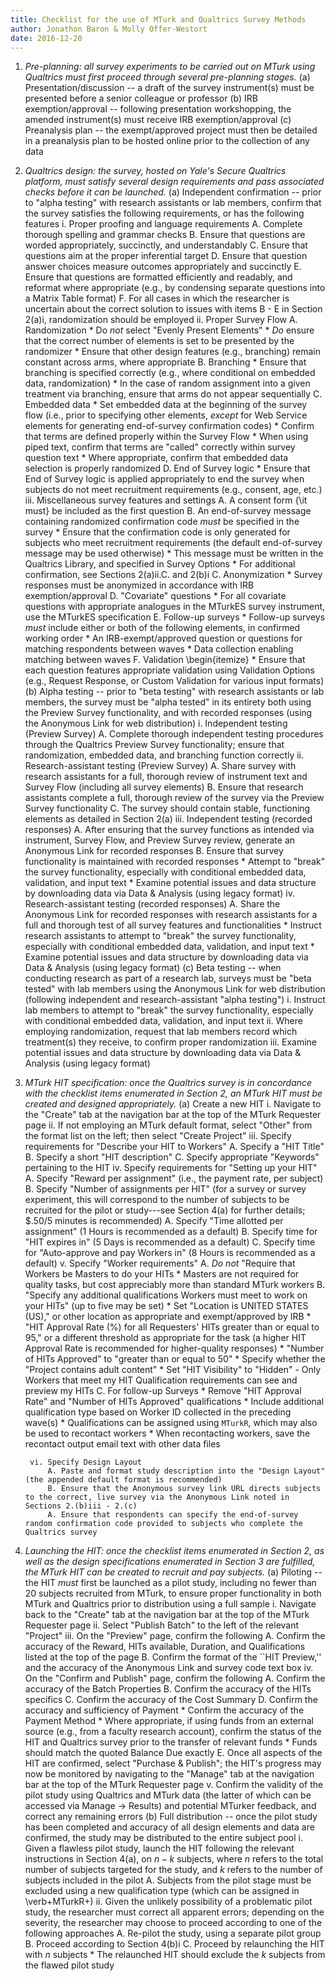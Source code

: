 ```yaml
---
title: Checklist for the use of MTurk and Qualtrics Survey Methods
author: Jonathon Baron & Molly Offer-Westort
date: 2016-12-20
---
```

1. *Pre-planning: all survey experiments to be carried out on MTurk using Qualtrics must first proceed through several pre-planning stages.*
    (a) Presentation/discussion -- a draft of the survey instrument(s) must be presented before a senior colleague or professor
    (b) IRB exemption/approval -- following presentation workshopping, the amended instrument(s) must receive IRB exemption/approval
    (c) Preanalysis plan -- the exempt/approved project must then be detailed in a preanalysis plan to be hosted online prior to the collection of any data
2. *Qualtrics design: the survey, hosted on Yale's Secure Qualtrics platform, must satisfy several design requirements and pass associated checks before it can be launched.*
    (a) Independent confirmation -- prior to "alpha testing" with research assistants or lab members, confirm that the survey satisfies the following requirements, or has the following features
        i. Proper proofing and language requirements
            A. Complete thorough spelling and grammar checks
            B. Ensure that questions are worded appropriately, succinctly, and understandably
            C. Ensure that questions aim at the proper inferential target
            D. Ensure that question answer choices measure outcomes appropriately and succinctly
            E. Ensure that questions are formatted efficiently and readably, and reformat where appropriate (e.g., by condensing separate questions into a Matrix Table format)
            F. For all cases in which the researcher is uncertain about the correct solution to issues with items B - E in Section 2(a)i, randomization should be employed
        ii. Proper Survey Flow
            A. Randomization
                * Do *not* select "Evenly Present Elements"
                * *Do* ensure that the correct number of elements is set to be presented by the randomizer
                * Ensure that other design features (e.g., branching) remain constant across arms, where appropriate
            B. Branching
                * Ensure that branching is specified correctly (e.g., where conditional on embedded data, randomization)
                * In the case of random assignment into a given treatment via branching, ensure that arms do not appear sequentially
            C. Embedded data
                * Set embedded data at the beginning of the survey flow (i.e., prior to specifying other elements, *except* for Web Service elements for generating end-of-survey confirmation codes)
                * Confirm that terms are defined properly within the Survey Flow
                * When using piped text, confirm that terms are "called" correctly within survey question text
                * Where appropriate, confirm that embedded data selection is properly randomized
            D. End of Survey logic
                * Ensure that End of Survey logic is applied appropriately to end the survey when subjects do not meet recruitment requirements (e.g., consent, age, etc.)
        iii. Miscellaneous survey features and settings
            A. A consent form {\it must} be included as the first question
            B. An end-of-survey message containing randomized confirmation code *must* be specified in the survey
                * Ensure that the confirmation code is only generated for subjects who meet recruitment requirements (the default end-of-survey message may be used otherwise)
                * This message must be written in the Qualtrics Library, and specified in Survey Options
                * For additional confirmation, see Sections 2(a)ii.C. and 2(b)i
            C. Anonymization
                * Survey responses must be anonymized in accordance with IRB exemption/approval
            D. "Covariate" questions
                * For all covariate questions with appropriate analogues in the MTurkES survey instrument, use the MTurkES specification
            E. Follow-up surveys
                * Follow-up surveys *must* include either or both of the following elements, in confirmed working order
                    * An IRB-exempt/approved question or questions for matching respondents between waves
                    * Data collection enabling matching between waves
            F. Validation
\begin{itemize}
                * Ensure that each question features appropriate validation using Validation Options (e.g., Request Response, or Custom Validation for various input formats)
    (b) Alpha testing -- prior to "beta testing" with research assistants or lab members, the survey must be "alpha tested" in its entirety both using the Preview Survey functionality, and with recorded responses (using the Anonymous Link for web distribution)
        i. Independent testing (Preview Survey)
            A. Complete thorough independent testing procedures through the Qualtrics Preview Survey functionality; ensure that randomization, embedded data, and branching function correctly
        ii. Research-assistant testing (Preview Survey)
            A. Share survey with research assistants for a full, thorough review of instrument text and Survey Flow (including all survey elements)
            B. Ensure that research assistants complete a full, thorough review of the survey via the Preview Survey functionality
            C. The survey should contain stable, functioning elements as detailed in Section 2(a)
        iii. Independent testing (recorded responses)
            A. After ensuring that the survey functions as intended via instrument, Survey Flow, and Preview Survey review, generate an Anonymous Link for recorded responses
            B. Ensure that survey functionality is maintained with recorded responses
                * Attempt to "break" the survey functionality, especially with conditional embedded data, validation, and input text
                * Examine potential issues and data structure by downloading data via Data & Analysis (using legacy format)
        iv. Research-assistant testing (recorded responses)
            A. Share the Anonymous Link for recorded responses with research assistants for a full and thorough test of all survey features and functionalities
                * Instruct research assistants to attempt to "break" the survey functionality, especially with conditional embedded data, validation, and input text
                * Examine potential issues and data structure by downloading data via Data & Analysis (using legacy format)
    (c) Beta testing -- when conducting research as part of a research lab, surveys must be "beta tested" with lab members using the Anonymous Link for web distribution (following independent and research-assistant "alpha testing")
        i. Instruct lab members to attempt to "break" the survey functionality, especially with conditional embedded data, validation, and input text
        ii. Where employing randomization, request that lab members record which treatment(s) they receive, to confirm proper randomization
        iii. Examine potential issues and data structure by downloading data via Data & Analysis (using legacy format)
3. *MTurk HIT specification: once the Qualtrics survey is in concordance with the checklist items enumerated in Section 2, an MTurk HIT must be created and designed appropriately.*
    (a) Create a new HIT
        i. Navigate to the "Create" tab at the navigation bar at the top of the MTurk Requester page
        ii. If not employing an MTurk default format, select "Other" from the format list on the left; then select "Create Project"
        iii. Specify requirements for "Describe your HIT to Workers"
            A. Specify a "HIT Title"
            B. Specify a short "HIT description"
            C. Specify appropriate "Keywords" pertaining to the HIT
        iv. Specify requirements for "Setting up your HIT"
            A. Specify "Reward per assignment" (i.e., the payment rate, per subject)
            B. Specify "Number of assignments per HIT" (for a survey or survey experiment, this will correspond to the number of subjects to be recruited for the pilot or study---see Section 4(a) for further details; $.50/5 minutes is recommended)
            A. Specify "Time allotted per assignment" (1 Hours is recommended as a default)
            B. Specify time for "HIT expires in" (5 Days is recommended as a default)
            C. Specify time for "Auto-approve and pay Workers in" (8 Hours is recommended as a default)
        v. Specify "Worker requirements"
            A. *Do not* "Require that Workers be Masters to do your HITs
                * Masters are not required for quality tasks, but cost appreciably more than standard MTurk workers
            B. "Specify any additional qualifications Workers must meet to work on your HITs" (up to five may be set)
                * Set "Location is UNITED STATES (US)," or other location as appropriate and exempt/approved by IRB
                * "HIT Approval Rate (\%) for all Requesters' HITs greater than or equal to 95," or a different threshold as appropriate for the task (a higher HIT Approval Rate is recommended for higher-quality responses)
                * "Number of HITs Approved" to "greater than or equal to 50"
                * Specify whether the "Project contains adult content"
                * Set "HIT Visibility" to "Hidden" - Only Workers that meet my HIT Qualification requirements can see and preview my HITs
            C. For follow-up Surveys
                * Remove "HIT Approval Rate" and "Number of HITs Approved" qualifications
                * Include additional qualification type based on Worker ID collected in the preceding wave(s)
                    * Qualifications can be assigned using `MTurkR`, which may also be used to recontact workers
                    * When recontacting workers, save the recontact output email text with other data files

        vi. Specify Design Layout
            A. Paste and format study description into the "Design Layout" (the appended default format is recommended)
            B. Ensure that the Anonymous survey link URL directs subjects to the correct, live survey via the Anonymous Link noted in Sections 2.(b)iii - 2.(c)
            A. Ensure that respondents can specify the end-of-survey random confirmation code provided to subjects who complete the Qualtrics survey
4. *Launching the HIT: once the checklist items enumerated in Section 2, as well as the design specifications enumerated in Section 3 are fulfilled, the MTurk HIT can be created to recruit and pay subjects.*
    (a) Piloting -- the HIT *must* first be launched as a pilot study, including no fewer than 20 subjects recruited from MTurk, to ensure proper functionality in both MTurk and Qualtrics prior to distribution using a full sample
        i. Navigate back to the "Create" tab at the navigation bar at the top of the MTurk Requester page
        ii. Select "Publish Batch" to the left of the relevant "Project"
        iii. On the "Preview" page, confirm the following
            A. Confirm the accuracy of the Reward, HITs available, Duration, and Qualifications listed at the top of the page
            B. Confirm the format of the ``HIT Preview,'' and the accuracy of the Anonymous Link and survey code text box
        iv. On the "Confirm and Publish" page, confirm the following
            A. Confirm the accuracy of the Batch Properties
            B. Confirm the accuracy of the HITs specifics
            C. Confirm the accuracy of the Cost Summary
            D. Confirm the accuracy and sufficiency of Payment
                * Confirm the accuracy of the Payment Method
                * Where appropriate, if using funds from an external source (e.g., from a faculty research account), confirm the status of the HIT and Qualtrics survey prior to the transfer of relevant funds
                    * Funds should match the quoted Balance Due exactly
            E. Once all aspects of the HIT are confirmed, select "Purchase & Publish"; the HIT's progress may now be monitored by navigating to the "Manage" tab at the navigation bar at the top of the MTurk Requester page
        v. Confirm the validity of the pilot study using Qualtrics and MTurk data (the latter of which can be accessed via Manage &rarr; Results) and potential MTurker feedback, and correct any remaining errors
    (b) Full distribution -- once the pilot study has been completed and accuracy of all design elements and data are confirmed, the study may be distributed to the entire subject pool
        i. Given a flawless pilot study, launch the HIT following the relevant instructions in Section 4(a), on $n - k$ subjects, where $n$ refers to the total number of subjects targeted for the study, and $k$ refers to the number of subjects included in the pilot
            A. Subjects from the pilot stage must be excluded using a new qualification type (which can be assigned in \verb+MTurkR+)
        ii. Given the unlikely possibility of a problematic pilot study, the researcher must correct all apparent errors; depending on the severity, the researcher may choose to proceed according to one of the following approaches
            A. Re-pilot the study, using a separate pilot group
            B. Proceed according to Section 4(b)i
            C. Proceed by relaunching the HIT with $n$ subjects
                * The relaunched HIT should exclude the $k$ subjects from the flawed pilot study
